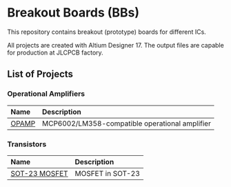 # Breakout Boards (BBs)

This repository contains breakout (prototype) boards for different ICs.

All projects are created with Altium Designer 17. The output files are capable for production at JLCPCB factory.

## List of Projects

### Operational Amplifiers

| Name | Description |
| :-- | :-- |
| [OPAMP](OPAMP) | MCP6002/LM358-compatible operational amplifier |

### Transistors

| Name | Description |
| :-- | :-- |
| [SOT-23 MOSFET](SOT-23_MOSFET) | MOSFET in SOT-23 |